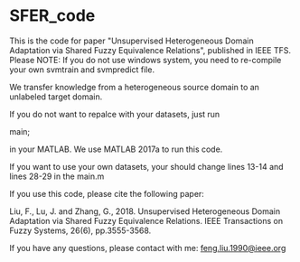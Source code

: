 # SFER_code
This is the code for paper "Unsupervised Heterogeneous Domain Adaptation via Shared Fuzzy Equivalence Relations", published in IEEE TFS.
Please NOTE: If you do not use windows system, you need to re-compile your own svmtrain and svmpredict file.

We transfer knowledge from a heterogeneous source domain to an unlabeled target domain.

If you do not want to repalce with your datasets, just run

main;

in your MATLAB. We use MATLAB 2017a to run this code.

If you want to use your own datasets, your should change lines 13-14 and lines 28-29 in the main.m

If you use this code, please cite the following paper:

Liu, F., Lu, J. and Zhang, G., 2018. Unsupervised Heterogeneous Domain Adaptation via Shared Fuzzy Equivalence Relations. 
IEEE Transactions on Fuzzy Systems, 26(6), pp.3555-3568.

If you have any questions, please contact with me: feng.liu.1990@ieee.org
